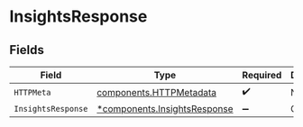 # InsightsResponse


## Fields

| Field                                                                       | Type                                                                        | Required                                                                    | Description                                                                 |
| --------------------------------------------------------------------------- | --------------------------------------------------------------------------- | --------------------------------------------------------------------------- | --------------------------------------------------------------------------- |
| `HTTPMeta`                                                                  | [components.HTTPMetadata](../../models/components/httpmetadata.md)          | :heavy_check_mark:                                                          | N/A                                                                         |
| `InsightsResponse`                                                          | [*components.InsightsResponse](../../models/components/insightsresponse.md) | :heavy_minus_sign:                                                          | OK                                                                          |